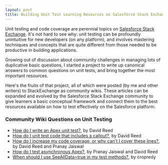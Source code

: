 ```yaml
---
layout: post
title: Building Unit Test Learning Resources on Salesforce Stack Exchange
---
```


Unit testing and code coverage are perennial topics on [Salesforce Stack Exchange](https://salesforce.stackexchange.com). It's not hard to see why: unit testing can be profoundly unintuitive for new developers (on any platform), and involves mastering techniques and concepts that are quite different from those needed to be productive in building applications.

Growing out of discussion about community challenges in managing lots of duplicative basic questions, I started a project to write up canonical answers to common questions on unit tests, and bring together the most important resources.

Here's the fruits of that project, all of which were posted (by me and other writers) to StackExchange as community wikis. These articles can be expanded and evolved by the Salesforce Stack Exchange community to give learners a basic conceptual framework and connect them to the best resources available on how to test effectively on the Salesforce platform.

### Community Wiki Questions on Unit Testing

- [How do I write an Apex unit test?](https://salesforce.stackexchange.com/questions/244788/how-do-i-write-an-apex-unit-test), by David Reed
- [How do I unit test code that includes a callout?](https://salesforce.stackexchange.com/questions/244797/how-do-i-unit-test-code-that-includes-a-callout), by David Reed
- [How do I increase my code coverage, or why can't I cover these lines?](https://salesforce.stackexchange.com/questions/244794/how-do-i-increase-my-code-coverage-or-why-cant-i-cover-these-lines), by David Reed and Pranay Jaiswal
- [How do I test asynchronous Apex?](https://salesforce.stackexchange.com/questions/244791/how-do-i-test-asynchronous-apex/), by Pranay Jaiswal and David Reed
- [When should I use SeeAllData=true in my test methods?](https://salesforce.stackexchange.com/questions/244836/when-should-i-use-seealldata-true-in-my-test-methods), by cropredy